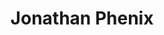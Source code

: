 ---
title: Jonathan Phenix
collection: members
layout: member.html
image: Jonathan Phenix.jpg
url: jonathan-phenix
---